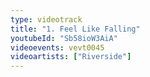 ```yaml
---
type: videotrack
title: "1. Feel Like Falling"
youtubeId: "Sb58ioW3AiA"
videoevents: vevt0045
videoartists: ["Riverside"]
---
```

